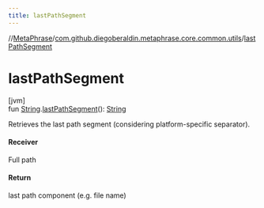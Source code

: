 ```yaml
---
title: lastPathSegment
---
```

//[MetaPhrase](../../index.html)/[com.github.diegoberaldin.metaphrase.core.common.utils](index.html)/[lastPathSegment](last-path-segment.html)



# lastPathSegment



[jvm]\
fun [String](https://kotlinlang.org/api/latest/jvm/stdlib/kotlin/-string/index.html).[lastPathSegment](last-path-segment.html)(): [String](https://kotlinlang.org/api/latest/jvm/stdlib/kotlin/-string/index.html)



Retrieves the last path segment (considering platform-specific separator).



#### Receiver



Full path



#### Return



last path component (e.g. file name)




